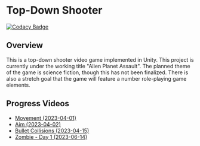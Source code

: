 # Top-Down Shooter

[![Codacy Badge](https://app.codacy.com/project/badge/Grade/103e286c939f4ebb9fd93c56866fe06c)](https://app.codacy.com/gh/bsladewski/top_down_shooter/dashboard?utm_source=gh&utm_medium=referral&utm_content=&utm_campaign=Badge_grade)

## Overview

This is a top-down shooter video game implemented in Unity. This project is currently under the working title "Alien Planet Assault". The planned theme of the game is science fiction, though this has not been finalized. There is also a stretch goal that the game will feature a number role-playing game elements.

## Progress Videos

-   [Movement (2023-04-01)](https://www.loom.com/share/220f1eebee90496a8310ab61ef709134)
-   [Aim (2023-04-02)](https://www.loom.com/share/12927bbc42b542468799fe2d2d5da37a)
-   [Bullet Collisions (2023-04-15)](https://www.loom.com/share/ddb979b7adac4521ae00f702788a52b6)
-   [Zombie - Day 1 (2023-06-14)](https://www.loom.com/share/f308dfe2698c46a2b30dafe5ab87e345)
